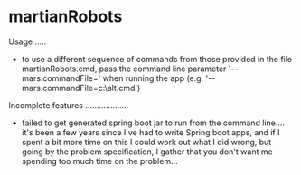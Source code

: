 # martianRobots

Usage
.....

- to use a different sequence of commands from those provided in the file martianRobots.cmd, pass the command line parameter '--mars.commandFile=<absolute file path>' when running the app
   (e.g. '--mars.commandFile=c:\\alt.cmd')



Incomplete features
...................

- failed to get generated spring boot jar to run from the command line.... it's been a few years since I've had to write Spring boot apps, and if I spent a bit more time on this I could work out what I did wrong,
   but going by the problem specification, I gather that you don't want me spending too much time on the problem...
